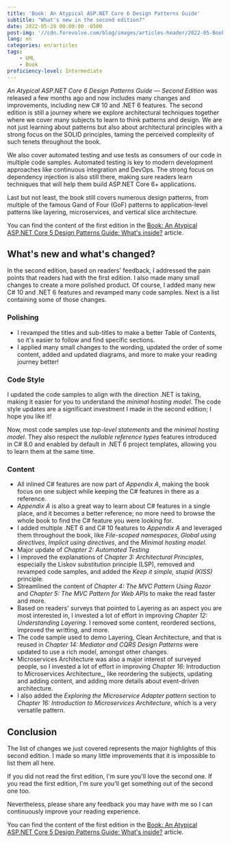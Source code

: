 ```yaml
---
title: 'Book: An Atypical ASP.NET Core 6 Design Patterns Guide'
subtitle: "What's new in the second edition?"
date: 2022-05-28 00:00:00 -0500
post-img: '//cdn.forevolve.com/blog/images/articles-header/2022-05-Book2-release.png'
lang: en
categories: en/articles
tags:
    - UML
    - Book
proficiency-level: Intermediate
---
```

    
_An Atypical ASP.NET Core 6 Design Patterns Guide — Second Edition_ was released a few months ago and now includes many changes and improvements, including new C# 10 and .NET 6 features.
The second edition is still a journey where we explore architectural techniques together where we cover many subjects to learn to think patterns and design.
We are not just learning about patterns but also about architectural principles with a strong focus on the SOLID principles, taming the perceived complexity of such tenets throughout the book.

We also cover automated testing and use tests as consumers of our code in multiple code samples.
Automated testing is key to modern development approaches like continuous integration and DevOps.
The strong focus on dependency injection is also still there, making sure readers learn techniques that will help them build ASP.NET Core 6+ applications.

Last but not least, the book still covers numerous design patterns, from multiple of the famous Gand of Four (GoF) patterns to application-level patterns like layering, microservices, and vertical slice architecture.<!--more-->

You can find the content of the first edition in the [Book: An Atypical ASP.NET Core 5 Design Patterns Guide: What's inside?](/en/articles/2021/01/05/book-an-atypical-asp-net-core-5-design-patterns-guide-content/) article.

## What's new and what's changed?

In the second edition, based on readers' feedback, I addressed the pain points that readers had with the first edition.
I also made many small changes to create a more polished product.
Of course, I added many new C# 10 and .NET 6 features and revamped many code samples.
Next is a list containing some of those changes.

### Polishing

-   I revamped the titles and sub-titles to make a better Table of Contents, so it's easier to follow and find specific sections.
-   I applied many small changes to the wording, updated the order of some content, added and updated diagrams, and more to make your reading journey better!

### Code Style

I updated the code samples to align with the direction .NET is taking, making it easier for you to understand the _minimal hosting model_.
The code style updates are a significant investment I made in the second edition; I hope you like it!

Now, most code samples use _top-level statements_ and the _minimal hosting model_.
They also respect the _nullable reference types_ features introduced in C# 8.0 and enabled by default in .NET 6 project templates, allowing you to learn them at the same time.

### Content

-   All inlined C# features are now part of _Appendix A_, making the book focus on one subject while keeping the C# features in there as a reference.
-   _Appendix A_ is also a great way to learn about C# features in a single place, and it becomes a better reference; no more need to browse the whole book to find the C# feature you were looking for.
-   I added multiple .NET 6 and C# 10 features to _Appendix A_ and leveraged them throughout the book, like _File-scoped namespaces_, _Global using directives_, _Implicit using directives_, and the _Minimal hosting model_.
-   Major update of _Chapter 2: Automated Testing_
-   I improved the explanations of _Chapter 3: Architectural Principles_, especially the Liskov substitution principle (LSP), removed and revamped code samples, and added the _Keep it simple, stupid (KISS)_ principle.
-   Streamlined the content of _Chapter 4: The MVC Pattern Using Razor_ and _Chapter 5: The MVC Pattern for Web APIs_ to make the read faster and more.
-   Based on readers' surveys that pointed to Layering as an aspect you are most interested in, I invested a lot of effort in improving _Chapter 12: Understanding Layering_. I removed some content, reordered sections, improved the writting, and more.
-   The code sample used to demo Layering, Clean Architecture, and that is reused in _Chapter 14: Mediator and CQRS Design Patterns_ were updated to use a rich model, amongst other changes.
-   Microservices Architecture was also a major interest of surveyed people, so I invested a lot of effort in improving _Chapter 16_: Introduction to Microservices Architecture\_, like reordering the subjects, updating and adding content, and adding more details about event-driven architecture.
-   I also added the _Exploring the Microservice Adapter pattern_ section to _Chapter 16: Introduction to Microservices Architecture_, which is a very versatile pattern.

## Conclusion

The list of changes we just covered represents the major highlights of this second edition.
I made so many little improvements that it is impossible to list them all here.

If you did not read the first edition, I'm sure you'll love the second one.
If you read the first edition, I'm sure you'll get something out of the second one too.

Nevertheless, please share any feedback you may have with me so I can continuously improve your reading experience.

You can find the content of the first edition in the [Book: An Atypical ASP.NET Core 5 Design Patterns Guide: What's inside?](/en/articles/2021/01/05/book-an-atypical-asp-net-core-5-design-patterns-guide-content/) article.
